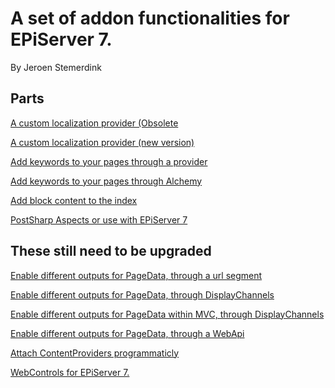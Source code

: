 ﻿# A set of addon functionalities for EPiServer 7. 

By Jeroen Stemerdink

## Parts

[A custom localization provider (Obsolete](EPiServer.Libraries.Localization/README.md)

[A custom localization provider (new version)](https://github.com/jstemerdink/EPi.Libraries.Localization)

[Add keywords to your pages through a provider](https://github.com/jstemerdink/EPi.Libraries.Keywords/tree/master/EPi.Libraries.Keywords)

[Add keywords to your pages through Alchemy](https://github.com/jstemerdink/EPi.Libraries.Keywords/tree/master/EPi.Libraries.Keywords.Alchemy)

[Add block content to the index](https://github.com/jstemerdink/EPi.Libraries.BlockSearch)

[PostSharp Aspects or use with EPiServer 7](https://github.com/jstemerdink/EPi.Libraries.Aspects/)

## These still need to be upgraded

[Enable different outputs for PageData, through a url segment](EPiServer.Libraries.Output/README.md)

[Enable different outputs for PageData, through DisplayChannels](EPiServer.Libraries.Output.Channels/README.md)

[Enable different outputs for PageData within MVC, through DisplayChannels](EPiServer.Libraries.Mvc.Output.Channels/README.md)

[Enable different outputs for PageData, through a WebApi](EPiServer.Libraries.WebApi.Output/README.md)

[Attach ContentProviders programmaticly](EPiServer.Libraries.ContentProviders/README.md)



[WebControls for EPiServer 7. ](EPiServer.Libraries.Controls/README.md)




